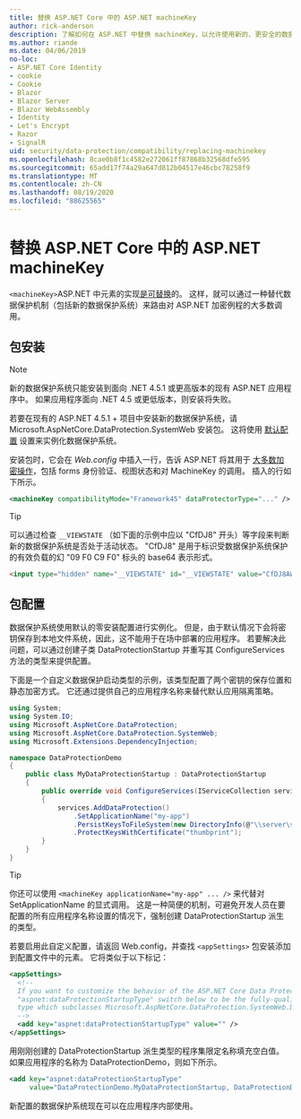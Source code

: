 ```yaml
---
title: 替换 ASP.NET Core 中的 ASP.NET machineKey
author: rick-anderson
description: 了解如何在 ASP.NET 中替换 machineKey，以允许使用新的、更安全的数据保护系统。
ms.author: riande
ms.date: 04/06/2019
no-loc:
- ASP.NET Core Identity
- cookie
- Cookie
- Blazor
- Blazor Server
- Blazor WebAssembly
- Identity
- Let's Encrypt
- Razor
- SignalR
uid: security/data-protection/compatibility/replacing-machinekey
ms.openlocfilehash: 8cae0b8f1c4582e272061ff87868b32568dfe595
ms.sourcegitcommit: 65add17f74a29a647d812b04517e46cbc78258f9
ms.translationtype: MT
ms.contentlocale: zh-CN
ms.lasthandoff: 08/19/2020
ms.locfileid: "88625565"
---
```

# <a name="replace-the-aspnet-machinekey-in-aspnet-core"></a>替换 ASP.NET Core 中的 ASP.NET machineKey

<a name="compatibility-replacing-machinekey"></a>

`<machineKey>`ASP.NET 中元素的实现[是可替换](https://blogs.msdn.microsoft.com/webdev/2012/10/23/cryptographic-improvements-in-asp-net-4-5-pt-2/)的。 这样，就可以通过一种替代数据保护机制（包括新的数据保护系统）来路由对 ASP.NET 加密例程的大多数调用。

## <a name="package-installation"></a>包安装

> [!NOTE]
> 新的数据保护系统只能安装到面向 .NET 4.5.1 或更高版本的现有 ASP.NET 应用程序中。 如果应用程序面向 .NET 4.5 或更低版本，则安装将失败。

若要在现有的 ASP.NET 4.5.1 + 项目中安装新的数据保护系统，请 Microsoft.AspNetCore.DataProtection.SystemWeb 安装包。 这将使用 [默认配置](xref:security/data-protection/configuration/default-settings) 设置来实例化数据保护系统。

安装包时，它会在 *Web.config* 中插入一行，告诉 ASP.NET 将其用于 [大多数加密操作](https://blogs.msdn.microsoft.com/webdev/2012/10/23/cryptographic-improvements-in-asp-net-4-5-pt-2/)，包括 forms 身份验证、视图状态和对 MachineKey 的调用。 插入的行如下所示。

```xml
<machineKey compatibilityMode="Framework45" dataProtectorType="..." />
```

>[!TIP]
> 可以通过检查 `__VIEWSTATE` （如下面的示例中应以 "CfDJ8" 开头）等字段来判断新的数据保护系统是否处于活动状态。 "CfDJ8" 是用于标识受数据保护系统保护的有效负载的幻 "09 F0 C9 F0" 标头的 base64 表示形式。

```html
<input type="hidden" name="__VIEWSTATE" id="__VIEWSTATE" value="CfDJ8AWPr2EQPTBGs3L2GCZOpk...">
```

## <a name="package-configuration"></a>包配置

数据保护系统使用默认的零安装配置进行实例化。 但是，由于默认情况下会将密钥保存到本地文件系统，因此，这不能用于在场中部署的应用程序。 若要解决此问题，可以通过创建子类 DataProtectionStartup 并重写其 ConfigureServices 方法的类型来提供配置。

下面是一个自定义数据保护启动类型的示例，该类型配置了两个密钥的保存位置和静态加密方式。 它还通过提供自己的应用程序名称来替代默认应用隔离策略。

```csharp
using System;
using System.IO;
using Microsoft.AspNetCore.DataProtection;
using Microsoft.AspNetCore.DataProtection.SystemWeb;
using Microsoft.Extensions.DependencyInjection;

namespace DataProtectionDemo
{
    public class MyDataProtectionStartup : DataProtectionStartup
    {
        public override void ConfigureServices(IServiceCollection services)
        {
            services.AddDataProtection()
                .SetApplicationName("my-app")
                .PersistKeysToFileSystem(new DirectoryInfo(@"\\server\share\myapp-keys\"))
                .ProtectKeysWithCertificate("thumbprint");
        }
    }
}
```

>[!TIP]
> 你还可以使用 `<machineKey applicationName="my-app" ... />` 来代替对 SetApplicationName 的显式调用。 这是一种简便的机制，可避免开发人员在要配置的所有应用程序名称设置的情况下，强制创建 DataProtectionStartup 派生的类型。

若要启用此自定义配置，请返回 Web.config，并查找 `<appSettings>` 包安装添加到配置文件中的元素。 它将类似于以下标记：

```xml
<appSettings>
  <!--
  If you want to customize the behavior of the ASP.NET Core Data Protection stack, set the
  "aspnet:dataProtectionStartupType" switch below to be the fully-qualified name of a
  type which subclasses Microsoft.AspNetCore.DataProtection.SystemWeb.DataProtectionStartup.
  -->
  <add key="aspnet:dataProtectionStartupType" value="" />
</appSettings>
```

用刚刚创建的 DataProtectionStartup 派生类型的程序集限定名称填充空白值。 如果应用程序的名称为 DataProtectionDemo，则如下所示。

```xml
<add key="aspnet:dataProtectionStartupType"
     value="DataProtectionDemo.MyDataProtectionStartup, DataProtectionDemo" />
```

新配置的数据保护系统现在可以在应用程序内部使用。
